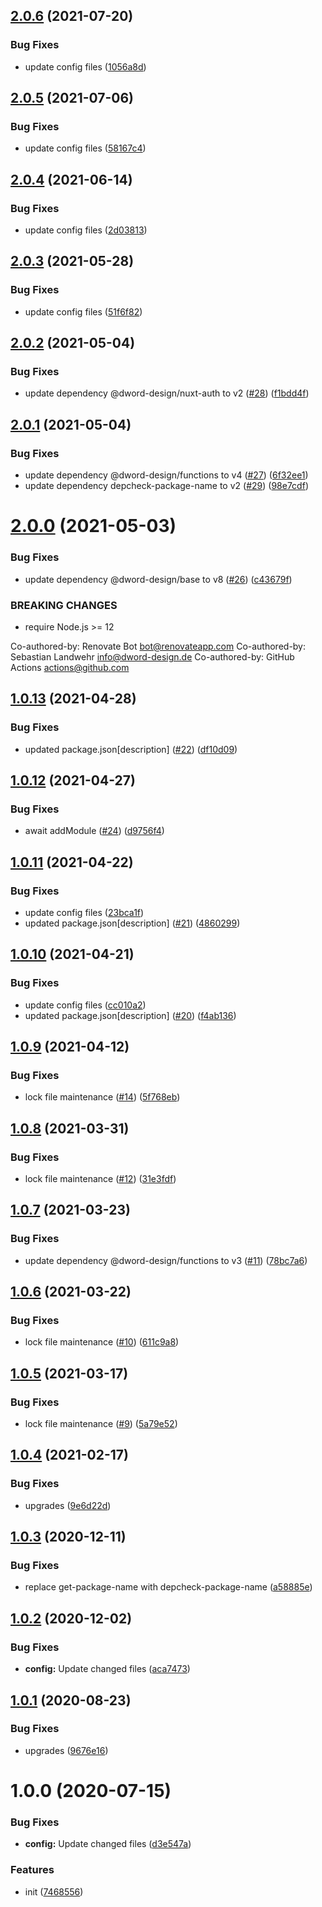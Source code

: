 ## [2.0.6](https://github.com/dword-design/nuxt-pouchdb/compare/v2.0.5...v2.0.6) (2021-07-20)


### Bug Fixes

* update config files ([1056a8d](https://github.com/dword-design/nuxt-pouchdb/commit/1056a8d190f7f8c90264258cc5c13f10dd77e868))

## [2.0.5](https://github.com/dword-design/nuxt-pouchdb/compare/v2.0.4...v2.0.5) (2021-07-06)


### Bug Fixes

* update config files ([58167c4](https://github.com/dword-design/nuxt-pouchdb/commit/58167c4f090e240b4d8053d49debd3b963865141))

## [2.0.4](https://github.com/dword-design/nuxt-pouchdb/compare/v2.0.3...v2.0.4) (2021-06-14)


### Bug Fixes

* update config files ([2d03813](https://github.com/dword-design/nuxt-pouchdb/commit/2d03813981d10c847b5910c8e359b82543b06a54))

## [2.0.3](https://github.com/dword-design/nuxt-pouchdb/compare/v2.0.2...v2.0.3) (2021-05-28)


### Bug Fixes

* update config files ([51f6f82](https://github.com/dword-design/nuxt-pouchdb/commit/51f6f826be5670f1f8fca76c76073aa86f19d5d3))

## [2.0.2](https://github.com/dword-design/nuxt-pouchdb/compare/v2.0.1...v2.0.2) (2021-05-04)


### Bug Fixes

* update dependency @dword-design/nuxt-auth to v2 ([#28](https://github.com/dword-design/nuxt-pouchdb/issues/28)) ([f1bdd4f](https://github.com/dword-design/nuxt-pouchdb/commit/f1bdd4f55fd89ef5e582b4e322cf76ccc924e87a))

## [2.0.1](https://github.com/dword-design/nuxt-pouchdb/compare/v2.0.0...v2.0.1) (2021-05-04)


### Bug Fixes

* update dependency @dword-design/functions to v4 ([#27](https://github.com/dword-design/nuxt-pouchdb/issues/27)) ([6f32ee1](https://github.com/dword-design/nuxt-pouchdb/commit/6f32ee193bc3852c243c57b17264503d3bb0260e))
* update dependency depcheck-package-name to v2 ([#29](https://github.com/dword-design/nuxt-pouchdb/issues/29)) ([98e7cdf](https://github.com/dword-design/nuxt-pouchdb/commit/98e7cdf5c72a2834799d347df2fbed7526a92f40))

# [2.0.0](https://github.com/dword-design/nuxt-pouchdb/compare/v1.0.13...v2.0.0) (2021-05-03)


### Bug Fixes

* update dependency @dword-design/base to v8 ([#26](https://github.com/dword-design/nuxt-pouchdb/issues/26)) ([c43679f](https://github.com/dword-design/nuxt-pouchdb/commit/c43679f28fff09fa9b7cec475cf2d1208c470ed1))


### BREAKING CHANGES

* require Node.js >= 12

Co-authored-by: Renovate Bot <bot@renovateapp.com>
Co-authored-by: Sebastian Landwehr <info@dword-design.de>
Co-authored-by: GitHub Actions <actions@github.com>

## [1.0.13](https://github.com/dword-design/nuxt-pouchdb/compare/v1.0.12...v1.0.13) (2021-04-28)


### Bug Fixes

* updated package.json[description] ([#22](https://github.com/dword-design/nuxt-pouchdb/issues/22)) ([df10d09](https://github.com/dword-design/nuxt-pouchdb/commit/df10d096a1129b536c8713cbb48996b83d6f1ef8))

## [1.0.12](https://github.com/dword-design/nuxt-pouchdb/compare/v1.0.11...v1.0.12) (2021-04-27)


### Bug Fixes

* await addModule ([#24](https://github.com/dword-design/nuxt-pouchdb/issues/24)) ([d9756f4](https://github.com/dword-design/nuxt-pouchdb/commit/d9756f49399a835b937da90ade04be4aedda8a0c))

## [1.0.11](https://github.com/dword-design/nuxt-pouchdb/compare/v1.0.10...v1.0.11) (2021-04-22)


### Bug Fixes

* update config files ([23bca1f](https://github.com/dword-design/nuxt-pouchdb/commit/23bca1f897f6c528355993990a6783b1c4986427))
* updated package.json[description] ([#21](https://github.com/dword-design/nuxt-pouchdb/issues/21)) ([4860299](https://github.com/dword-design/nuxt-pouchdb/commit/4860299c44140691b15efee79015fca44848314c))

## [1.0.10](https://github.com/dword-design/nuxt-pouchdb/compare/v1.0.9...v1.0.10) (2021-04-21)


### Bug Fixes

* update config files ([cc010a2](https://github.com/dword-design/nuxt-pouchdb/commit/cc010a2d5b5752b5d087593cc7507e078c42faed))
* updated package.json[description] ([#20](https://github.com/dword-design/nuxt-pouchdb/issues/20)) ([f4ab136](https://github.com/dword-design/nuxt-pouchdb/commit/f4ab13694a4cee14ab19adab958da652aa5c7eac))

## [1.0.9](https://github.com/dword-design/nuxt-pouchdb/compare/v1.0.8...v1.0.9) (2021-04-12)


### Bug Fixes

* lock file maintenance ([#14](https://github.com/dword-design/nuxt-pouchdb/issues/14)) ([5f768eb](https://github.com/dword-design/nuxt-pouchdb/commit/5f768eb7841232f7a65fb930c84733f80f8eedd9))

## [1.0.8](https://github.com/dword-design/nuxt-pouchdb/compare/v1.0.7...v1.0.8) (2021-03-31)


### Bug Fixes

* lock file maintenance ([#12](https://github.com/dword-design/nuxt-pouchdb/issues/12)) ([31e3fdf](https://github.com/dword-design/nuxt-pouchdb/commit/31e3fdf867dfdd2270b841c02330b27b1f1d85ee))

## [1.0.7](https://github.com/dword-design/nuxt-pouchdb/compare/v1.0.6...v1.0.7) (2021-03-23)


### Bug Fixes

* update dependency @dword-design/functions to v3 ([#11](https://github.com/dword-design/nuxt-pouchdb/issues/11)) ([78bc7a6](https://github.com/dword-design/nuxt-pouchdb/commit/78bc7a66e478cec2cea7f8bb6067d46d88c202c6))

## [1.0.6](https://github.com/dword-design/nuxt-pouchdb/compare/v1.0.5...v1.0.6) (2021-03-22)


### Bug Fixes

* lock file maintenance ([#10](https://github.com/dword-design/nuxt-pouchdb/issues/10)) ([611c9a8](https://github.com/dword-design/nuxt-pouchdb/commit/611c9a88a0be59120479ed593fa8a707a26b8c0b))

## [1.0.5](https://github.com/dword-design/nuxt-pouchdb/compare/v1.0.4...v1.0.5) (2021-03-17)


### Bug Fixes

* lock file maintenance ([#9](https://github.com/dword-design/nuxt-pouchdb/issues/9)) ([5a79e52](https://github.com/dword-design/nuxt-pouchdb/commit/5a79e5248c9add99045cda291d1624ac0a68ae5c))

## [1.0.4](https://github.com/dword-design/nuxt-pouchdb/compare/v1.0.3...v1.0.4) (2021-02-17)


### Bug Fixes

* upgrades ([9e6d22d](https://github.com/dword-design/nuxt-pouchdb/commit/9e6d22dd8d4736ab42530cc3a5a34c591f60b4a8))

## [1.0.3](https://github.com/dword-design/nuxt-pouchdb/compare/v1.0.2...v1.0.3) (2020-12-11)


### Bug Fixes

* replace get-package-name with depcheck-package-name ([a58885e](https://github.com/dword-design/nuxt-pouchdb/commit/a58885e4cfce1a57786a9011b29a90aafdbdc723))

## [1.0.2](https://github.com/dword-design/nuxt-pouchdb/compare/v1.0.1...v1.0.2) (2020-12-02)


### Bug Fixes

* **config:** Update changed files ([aca7473](https://github.com/dword-design/nuxt-pouchdb/commit/aca74731000c780814f195c32e1d268c94ff2304))

## [1.0.1](https://github.com/dword-design/nuxt-pouchdb/compare/v1.0.0...v1.0.1) (2020-08-23)


### Bug Fixes

* upgrades ([9676e16](https://github.com/dword-design/nuxt-pouchdb/commit/9676e169b2ad9476474b7f0c8ca5d62d41eae046))

# 1.0.0 (2020-07-15)


### Bug Fixes

* **config:** Update changed files ([d3e547a](https://github.com/dword-design/nuxt-pouchdb/commit/d3e547afeae60a509f59ff5fc3886d71ea704c63))


### Features

* init ([7468556](https://github.com/dword-design/nuxt-pouchdb/commit/7468556374726e6175c98421099da261a26c3080))
